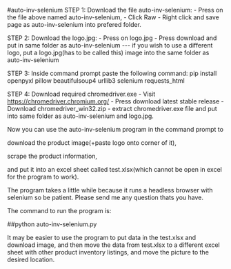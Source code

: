 #auto-inv-selenium
STEP 1:
Download the file auto-inv-selenium:
    - Press on the file above named auto-inv-selenium,
    - Click Raw 
    - Right click and save page as auto-inv-selenium into prefered folder.


STEP 2:
Download the logo.jpg:
    - Press on logo.jpg
    - Press download and put in same folder as auto-inv-selenium
--- if you wish to use a different logo, put a logo.jpg(has to be called this) image into the same folder as auto-inv-selenium

STEP 3:
Inside command prompt paste the following command:
pip install openpyxl pillow beautifulsoup4 urllib3 selenium requests_html

STEP 4:
Download required chromedriver.exe
    - Visit https://chromedriver.chromium.org/
    - Press download latest stable release
    - Download chromedriver_win32.zip
    - extract chromedriver.exe file and put into same folder as auto-inv-selenium and logo.jpg.

Now you can use the auto-inv-selenium program in the command prompt to 

download the product image(+paste logo onto corner of it), 

scrape the product information,

and put it into an excel sheet called test.xlsx(which cannot be open in excel for the program to work).

The program takes a little while because it runs a headless browser with selenium so be patient. Please send me any question thats you have.

The command to run the program is:

##python auto-inv-selenium.py

It may be easier to use the program to put data in the test.xlsx and download image, and then move the data from test.xlsx to a different excel sheet with other product inventory listings, and move the picture to the desired location.



